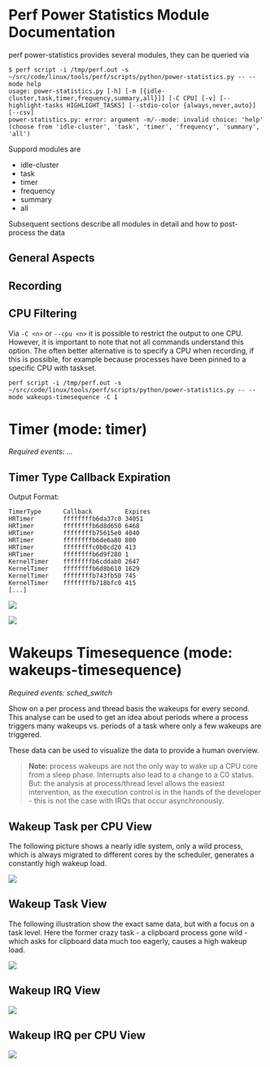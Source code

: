 # Perf Power Statistics Module Documentation

perf power-statistics provides several modules, they can be queried via

```
$ perf script -i /tmp/perf.out -s ~/src/code/linux/tools/perf/scripts/python/power-statistics.py -- --mode help
usage: power-statistics.py [-h] [-m [{idle-cluster,task,timer,frequency,summary,all}]] [-C CPU] [-v] [--highlight-tasks HIGHLIGHT_TASKS] [--stdio-color {always,never,auto}] [--csv]
power-statistics.py: error: argument -m/--mode: invalid choice: 'help' (choose from 'idle-cluster', 'task', 'timer', 'frequency', 'summary', 'all')
```

Suppord modules are

- idle-cluster
- task
- timer
- frequency
- summary
- all


Subsequent sections describe all modules in detail and how to post-process the data

## General Aspects

## Recording

## CPU Filtering

Via `-C <n>` or `--cpu <n>` it is possible to restrict the output to one CPU.
However, it is important to note that not all commands understand this option.
The often better alternative is to specify a CPU when recording, if this is
possible, for example because processes have been pinned to a specific CPU with
taskset.

```
perf script -i /tmp/perf.out -s ~/src/code/linux/tools/perf/scripts/python/power-statistics.py -- --mode wakeups-timesequence -C 1
```

# Timer (mode: timer)

*Required events: ...*


## Timer Type Callback Expiration

Output Format:

```
TimerType      Callback         Expires 
HRTimer        ffffffffb6da37c0 34051 
HRTimer        ffffffffb6d8d650 6468 
HRTimer        ffffffffb75615e0 4040 
HRTimer        ffffffffb6de6a80 800 
HRTimer        ffffffffc0b0cd20 413 
HRTimer        ffffffffb6d9f280 1 
KernelTimer    ffffffffb6cddab0 2647 
KernelTimer    ffffffffb6d8b610 1629 
KernelTimer    ffffffffb743fb50 745 
KernelTimer    ffffffffb718bfc0 415 
[...]
```

![](./images/timer-01/timer-type-callback-expiration-pie.png)

![](./images/timer-01/timer-type-callback-expiration-bar.png)


# Wakeups Timesequence (mode: wakeups-timesequence)

*Required events: sched_switch*

Show on a per process and thread basis the wakeups for every second. This
analyse can be used to get an idea about periods where a process triggers many
wakeups vs. periods of a task where only a few wakeups are triggered.

These data can be used to visualize the data to provide a human overview.

> **Note:** process wakeups are not the only way to wake up a CPU core from a sleep
> phase. Interrupts also lead to a change to a C0 status. But: the analysis at
> process/thread level allows the easiest intervention, as the execution
> control is in the hands of the developer - this is not the case with IRQs
> that occur asynchronously. 


## Wakeup Task per CPU View

The following picture shows a nearly idle system, only a wild process, which is
always migrated to different cores by the scheduler, generates a constantly
high wakeup load.

![](./images/wakeups-timesequence-01/wakeups-timemap-task-cpu.png)

## Wakeup Task View

The following illustration show the exact same data, but with a  focus on a
task level. Here the former crazy task - a clipboard process gone wild - which
asks for clipboard data much too eagerly, causes a high wakeup load.


![](./images/wakeups-timesequence-01/wakeups-timemap-task.png)

## Wakeup IRQ View

![](./images/wakeups-timesequence-01/wakeups-timemap-irq.png)

## Wakeup IRQ per CPU View

![](./images/wakeups-timesequence-01/wakeups-timemap-irq-cpu.png)

